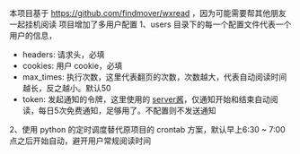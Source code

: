 本项目基于 https://github.com/findmover/wxread ，因为可能需要帮其他朋友一起挂机阅读 项目增加了多用户配置
1、users 目录下的每一个配置文件代表一个用户的信息，  
- headers: 请求头，必填
- cookies: 用户 cookie，必填
- max_times: 执行次数，这里代表翻页的次数，次数越大，代表自动阅读时间越长，反之越小。默认50  
- token: 发起通知的令牌，这里使用的 [server酱](https://sct.ftqq.com)，仅通知开始和结束自动阅读，每日5次免费通知，足够用了。不配置则不发送通知

2、使用 python 的定时调度替代原项目的 crontab 方案，默认早上6:30 ~ 7:00 点之后开始自动，避开用户常规阅读时间